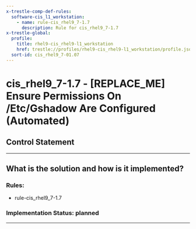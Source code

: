 ```yaml
---
x-trestle-comp-def-rules:
  software-cis_l1_workstation:
    - name: rule-cis_rhel9_7-1.7
      description: Rule for cis_rhel9_7-1.7
x-trestle-global:
  profile:
    title: rhel9-cis_rhel9-l1_workstation
    href: trestle://profiles/rhel9-cis_rhel9-l1_workstation/profile.json
  sort-id: cis_rhel9_7-01.07
---
```


# cis_rhel9_7-1.7 - \[REPLACE_ME\] Ensure Permissions On /Etc/Gshadow Are Configured (Automated)

## Control Statement

______________________________________________________________________

## What is the solution and how is it implemented?

<!-- For implementation status enter one of: implemented, partial, planned, alternative, not-applicable -->

<!-- Note that the list of rules under ### Rules: is read-only and changes will not be captured after assembly to JSON -->

<!-- Add control implementation description here for control: cis_rhel9_7-1.7 -->

### Rules:

  - rule-cis_rhel9_7-1.7

### Implementation Status: planned

______________________________________________________________________
